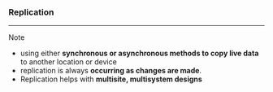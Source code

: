 ### Replication
---
>[!note]
>- using either **synchronous or asynchronous methods to copy live data** to another location or device
>- replication is always **occurring as changes are made**.
>- Replication helps with **multisite, multisystem designs**


